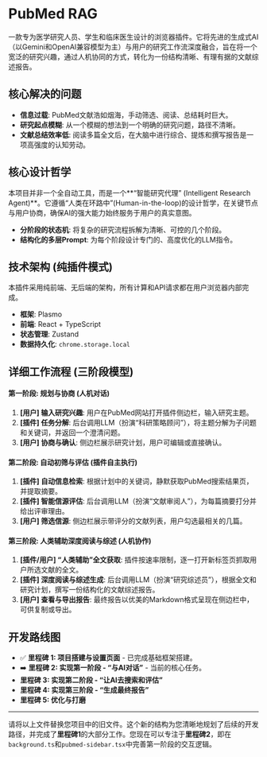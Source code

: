 # PubMed RAG 

一款专为医学研究人员、学生和临床医生设计的浏览器插件。它将先进的生成式AI（以Gemini和OpenAI兼容模型为主）与用户的研究工作流深度融合，旨在将一个宽泛的研究兴趣，通过人机协同的方式，转化为一份结构清晰、有理有据的文献综述报告。

## 核心解决的问题

-   **信息过载**: PubMed文献浩如烟海，手动筛选、阅读、总结耗时巨大。
-   **研究起点模糊**: 从一个模糊的想法到一个明确的研究问题，路径不清晰。
-   **文献总结效率低**: 阅读多篇全文后，在大脑中进行综合、提炼和撰写报告是一项高强度的认知劳动。

## 核心设计哲学

本项目并非一个全自动工具，而是一个**“智能研究代理” (Intelligent Research Agent)**。它遵循“人类在环路中”(Human-in-the-loop)的设计哲学，在关键节点与用户协商，确保AI的强大能力始终服务于用户的真实意图。

-   **分阶段的状态机**: 将复杂的研究流程拆解为清晰、可控的几个阶段。
-   **结构化的多层Prompt**: 为每个阶段设计专门的、高度优化的LLM指令。

## 技术架构 (纯插件模式)

本插件采用纯前端、无后端的架构，所有计算和API请求都在用户浏览器内部完成。

-   **框架**: Plasmo
-   **前端**: React + TypeScript
-   **状态管理**: Zustand
-   **数据持久化**: `chrome.storage.local`

## 详细工作流程 (三阶段模型)

#### 第一阶段: 规划与协商 (人机对话)

1.  **[用户] 输入研究兴趣**: 用户在PubMed网站打开插件侧边栏，输入研究主题。
2.  **[插件] 任务分解**: 后台调用LLM（扮演“科研策略顾问”），将主题分解为子问题和关键词，并返回一个澄清问题。
3.  **[用户] 协商与确认**: 侧边栏展示研究计划，用户可编辑或直接确认。

#### 第二阶段: 自动初筛与评估 (插件自主执行)

1.  **[插件] 自动信息检索**: 根据计划中的关键词，静默获取PubMed搜索结果页，并提取摘要。
2.  **[插件] 智能信源评估**: 后台调用LLM（扮演“文献审阅人”），为每篇摘要打分并给出评审理由。
3.  **[用户] 筛选信源**: 侧边栏展示带评分的文献列表，用户勾选最相关的几篇。

#### 第三阶段: 人类辅助深度阅读与综述 (人机协作)

1.  **[插件/用户] “人类辅助”全文获取**: 插件按速率限制，逐一打开新标签页抓取用户所选文献的全文。
2.  **[插件] 深度阅读与综述生成**: 后台调用LLM（扮演“研究综述员”），根据全文和研究计划，撰写一份结构化的文献综述报告。
3.  **[用户] 查看与导出报告**: 最终报告以优美的Markdown格式呈现在侧边栏中，可供复制或导出。

## 开发路线图

-   ✅ **里程碑 1: 项目搭建与设置页面** - 已完成基础框架搭建。
-   ➡️ **里程碑 2: 实现第一阶段 - “与AI对话”** - 当前的核心任务。
-   **里程碑 3: 实现第二阶段 - “让AI去搜索和评估”**
-   **里程碑 4: 实现第三阶段 - “生成最终报告”**
-   **里程碑 5: 优化与打磨**

---

请将以上文件替换您项目中的旧文件。这个新的结构为您清晰地规划了后续的开发路径，并完成了**里程碑1**的大部分工作。您现在可以专注于**里程碑2**，即在`background.ts`和`pubmed-sidebar.tsx`中完善第一阶段的交互逻辑。